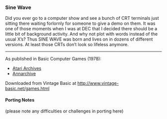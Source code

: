 ### Sine Wave

Did you ever go to a computer show and see a bunch of CRT terminals just sitting there waiting forlornly for someone to give a demo on them. It was one of those moments when I was at DEC that I decided there should be a little bit of background activity. And why not plot with words instead of the usual X’s? Thus SINE WAVE was born and lives on in dozens of different versions. At least those CRTs don’t look so lifeless anymore.

---

As published in Basic Computer Games (1978):
- [Atari Archives](https://www.atariarchives.org/basicgames/showpage.php?page=146)
- [Annarchive](https://annarchive.com/files/Basic_Computer_Games_Microcomputer_Edition.pdf#page=161)

Downloaded from Vintage Basic at
http://www.vintage-basic.net/games.html

#### Porting Notes

(please note any difficulties or challenges in porting here)
